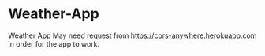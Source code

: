 # Weather-App
 Weather App
May need request from https://cors-anywhere.herokuapp.com in order for the app to work.
